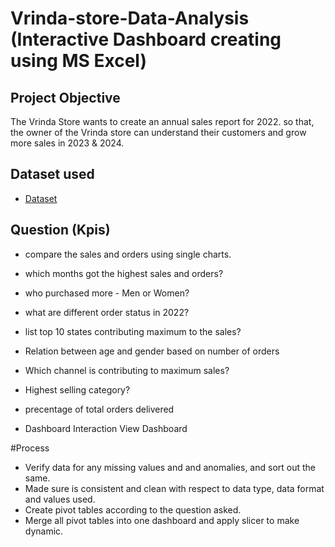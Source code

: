 # Vrinda-store-Data-Analysis (Interactive Dashboard creating using MS Excel)
## Project Objective 
The Vrinda Store wants to create an annual sales report for 2022. so that, the owner of the Vrinda store can understand their customers and grow more sales in 2023 & 2024.

## Dataset used

- <a href="https://github.com/AsmaaSalah234/Data-Analysis-Dashboard/blob/main/Vrinda%20Store%20Data%20Analysis.xlsx">Dataset</a>

## Question (Kpis)
- compare the sales and orders using single charts.
- which months got the highest sales and orders?
- who purchased more - Men or Women?
- what are different order status in 2022?
- list top 10 states contributing maximum to the sales?
- Relation between age and gender based on number of orders
- Which channel is contributing to maximum sales?
- Highest selling category?
- precentage of total orders delivered
  
- Dashboard Interaction <a hraf="https://github.com/AsmaaSalah234/Data-Analysis-Dashboard/blob/main/Vrinda%20Store%20Dashboard.PNG">View Dashboard</a>

#Process
- Verify data for any missing values and and anomalies, and sort out the same.
- Made sure is consistent and clean with respect to data type, data format and values used.
- Create pivot tables according to the question asked.
- Merge all pivot tables into one dashboard and apply slicer to make dynamic.
